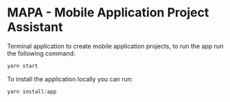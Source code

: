 # MAPA - Mobile Application Project Assistant

Terminal application to create mobile application projects, to run the app run the following command:

```bash
yarn start
```

To install the application locally you can run:

```bash
yarn install:app
```
